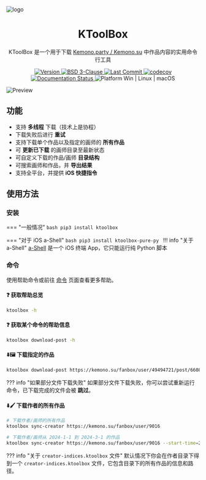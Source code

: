 <p style="text-decoration:none">
  <img src="https://cdn.jsdelivr.net/gh/Ljzd-PRO/KToolBox@latest/static/repository-open-graph-2.svg" alt="logo">
</p>

<h1 style="text-align: center">
  KToolBox
</h1>

<p style="text-align: center">
  KToolBox 是一个用于下载
  <a href="https://kemono.su/">Kemono.party / Kemono.su</a>
  中作品内容的实用命令行工具
</p>

<p style="text-align: center">
  <a href="https://pypi.org/project/ktoolbox" target="_blank">
    <img src="https://img.shields.io/github/v/release/Ljzd-PRO/KToolBox?logo=python" alt="Version">
  </a>

  <a href="./LICENSE">
    <img src="https://img.shields.io/github/license/Ljzd-PRO/KToolBox" alt="BSD 3-Clause"/>
  </a>

  <a href="https://github.com/Ljzd-PRO/KToolBox/activity">
    <img src="https://img.shields.io/github/last-commit/Ljzd-PRO/KToolBox/devel" alt="Last Commit"/>
  </a>

  <a href="https://codecov.io/gh/Ljzd-PRO/KToolBox" target="_blank">
      <img src="https://codecov.io/gh/Ljzd-PRO/KToolBox/branch/master/graph/badge.svg?token=5XK9CYQHQN" alt="codecov"/>
  </a>

  <a href='https://ktoolbox.readthedocs.io/'>
    <img src='https://readthedocs.org/projects/ktoolbox/badge/?version=latest' alt='Documentation Status' />
  </a>

  <a style="text-decoration:none">
    <img src="https://img.shields.io/badge/Platform-Windows%20|%20Linux%20|%20macOS-blue" alt="Platform Win | Linux | macOS"/>
  </a>
</p>

<img src="https://cdn.jsdelivr.net/gh/Ljzd-PRO/KToolBox@latest/static/preview-1.png" alt="Preview">

## 功能

- 支持 **多线程** 下载（技术上是协程）
- 下载失败后进行 **重试**
- 支持下载单个作品以及指定的画师的 **所有作品**
- 可 **更新已下载** 的画师目录至最新状态
- 可自定义下载的作品/画师 **目录结构**
- 可搜索画师和作品，并 **导出结果**
- 支持全平台，并提供 **iOS 快捷指令**

## 使用方法

### 安装

=== "一般情况"
    ```bash
    pip3 install ktoolbox
    ```

=== "对于 iOS a-Shell"
    ```bash
    pip3 install ktoolbox-pure-py
    ```
    !!! info "关于 a-Shell"
        [a-Shell](https://github.com/holzschu/a-shell) 是一个 iOS 终端 App，它只能运行纯 Python 脚本

### 命令

使用帮助命令或前往 [命令](commands/guide.md) 页面查看更多帮助。
  
#### ❓ 获取帮助总览
```bash
ktoolbox -h
```
  
#### ❓ 获取某个命令的帮助信息
```bash
ktoolbox download-post -h
```

#### ⬇️🖼️ 下载指定的作品
```bash
ktoolbox download-post https://kemono.su/fanbox/user/49494721/post/6608808
```
??? info "如果部分文件下载失败"
    如果部分文件下载失败，你可以尝试重新运行命令，已下载完成的文件会被 **跳过**。
  
#### ⬇️🖌️ 下载作者的所有作品
```bash
# 下载作者/画师的所有作品
ktoolbox sync-creator https://kemono.su/fanbox/user/9016

# 下载作者/画师从 2024-1-1 到 2024-3-1 的作品
ktoolbox sync-creator https://kemono.su/fanbox/user/9016 --start-time=2024-1-1 --end-time=2024-3-1
```
??? info "关于 `creator-indices.ktoolbox` 文件"
    默认情况下你会在作者目录下得到一个 `creator-indices.ktoolbox` 文件，它包含目录下的所有作品的信息和路径。
